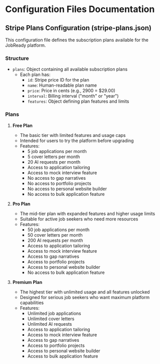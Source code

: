 # Configuration Files Documentation

## Stripe Plans Configuration (stripe-plans.json)

This configuration file defines the subscription plans available for the JobReady platform.

### Structure

- `plans`: Object containing all available subscription plans
  - Each plan has:
    - `id`: Stripe price ID for the plan
    - `name`: Human-readable plan name
    - `price`: Price in cents (e.g., 2900 = $29.00)
    - `interval`: Billing interval ("month" or "year")
    - `features`: Object defining plan features and limits

### Plans

1. **Free Plan**
   - The basic tier with limited features and usage caps
   - Intended for users to try the platform before upgrading
   - Features:
     - 5 job applications per month
     - 5 cover letters per month
     - 20 AI requests per month
     - Access to application tailoring
     - Access to mock interview feature
     - No access to gap narratives
     - No access to portfolio projects
     - No access to personal website builder
     - No access to bulk application feature

2. **Pro Plan**
   - The mid-tier plan with expanded features and higher usage limits
   - Suitable for active job seekers who need more resources
   - Features:
     - 50 job applications per month
     - 50 cover letters per month
     - 200 AI requests per month
     - Access to application tailoring
     - Access to mock interview feature
     - Access to gap narratives
     - Access to portfolio projects
     - Access to personal website builder
     - No access to bulk application feature

3. **Premium Plan**
   - The highest tier with unlimited usage and all features unlocked
   - Designed for serious job seekers who want maximum platform capabilities
   - Features:
     - Unlimited job applications
     - Unlimited cover letters
     - Unlimited AI requests
     - Access to application tailoring
     - Access to mock interview feature
     - Access to gap narratives
     - Access to portfolio projects
     - Access to personal website builder
     - Access to bulk application feature